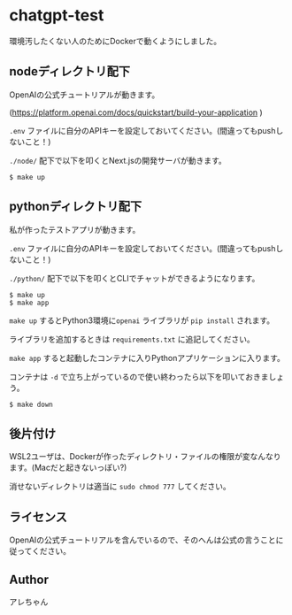 # chatgpt-test

環境汚したくない人のためにDockerで動くようにしました。

## nodeディレクトリ配下

OpenAIの公式チュートリアルが動きます。

(https://platform.openai.com/docs/quickstart/build-your-application )

`.env` ファイルに自分のAPIキーを設定しておいてください。(間違ってもpushしないこと！)

`./node/` 配下で以下を叩くとNext.jsの開発サーバが動きます。

```
$ make up
```

## pythonディレクトリ配下

私が作ったテストアプリが動きます。

`.env` ファイルに自分のAPIキーを設定しておいてください。(間違ってもpushしないこと！)

`./python/` 配下で以下を叩くとCLIでチャットができるようになります。

```
$ make up
$ make app
```

`make up` するとPython3環境に`openai` ライブラリが `pip install` されます。

ライブラリを追加するときは `requirements.txt` に追記してください。

`make app` すると起動したコンテナに入りPythonアプリケーションに入ります。

コンテナは `-d` で立ち上がっているので使い終わったら以下を叩いておきましょう。

```
$ make down
```

## 後片付け

WSL2ユーザは、Dockerが作ったディレクトリ・ファイルの権限が変なんなります。(Macだと起きないっぽい?)

消せないディレクトリは適当に `sudo chmod 777` してください。

## ライセンス

OpenAIの公式チュートリアルを含んでいるので、そのへんは公式の言うことに従ってください。

## Author

アレちゃん
